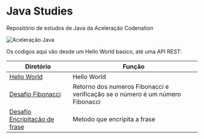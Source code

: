 # Java Studies

Repositório de estudos de Java da Aceleração Codenation

![Aceleração Java](https://marcas-logos.net/wp-content/uploads/2020/11/Java-logo.png)

Os codigos aqui vão desde um Hello World basico, até uma API REST:


Diretório   | Função
--------- | ------
[Hello World](https://github.com/juliofilizzola/Java_studies/tree/main/HelloWorld)| Hello World
[Desafio Fibonacci](https://github.com/juliofilizzola/Fibonacci-Java) | Retorno dos numeros Fibonacci e verificação se o número é um número Fibonacci
[Desafio Encripitação de frase](https://github.com/juliofilizzola/Julio_Cesar-s_Cryptography) | Metodo que encripita a frase

